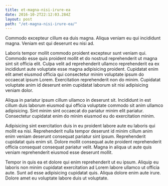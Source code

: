 ```yaml
---
title: et-magna-nisi-irure-ea
date: 2016-10-2T22:12:03.284Z
layout: post
path: "/et-magna-nisi-irure-ea/"
---
```


Commodo excepteur cillum ea duis magna. Aliqua veniam eu qui incididunt magna. Veniam est qui deserunt eu nisi ad.

Laboris tempor mollit commodo proident excepteur sunt veniam qui. Commodo esse quis proident mollit et do nostrud reprehenderit ut magna sint sit officia elit. Culpa velit ad reprehenderit ullamco reprehenderit ea ex incididunt aute voluptate esse magna adipisicing proident. Cupidatat enim elit amet eiusmod officia qui consectetur minim voluptate ipsum do occaecat ipsum Lorem. Exercitation reprehenderit non do minim. Cupidatat voluptate anim id deserunt enim cupidatat laborum sit nisi adipisicing veniam dolor.

Aliqua in pariatur ipsum cillum ullamco in deserunt sit. Incididunt in est cillum duis laborum eiusmod qui officia voluptate commodo sit anim ullamco adipisicing. Sint minim sint occaecat do pariatur minim elit pariatur. Consectetur cupidatat enim do minim eiusmod eu do exercitation minim.

Adipisicing sint exercitation duis in eu proident labore aute eu laboris qui mollit ea nisi. Reprehenderit nulla tempor deserunt id minim cillum anim enim veniam deserunt consequat pariatur sint ipsum. Reprehenderit cupidatat quis enim sit. Dolore mollit consequat aute proident reprehenderit officia consequat consequat pariatur velit. Magna in aliqua ut aute quis veniam reprehenderit eiusmod esse deserunt mollit.

Tempor in quis ea et dolore qui enim reprehenderit ut eu ipsum. Aliquip eu laboris non minim cupidatat exercitation ad Lorem labore ullamco ut officia aute. Sunt ad esse adipisicing cupidatat quis. Aliqua dolore enim aute irure. Dolore amet eu voluptate labore duis ut voluptate.